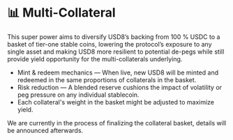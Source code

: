 # <span class="emoji">📊</span> Multi-Collateral

This super power aims to diversify USD8’s backing from 100 % USDC to a basket of tier-one stable coins, lowering the protocol’s exposure to any single asset and making USD8 more resilient to potential de-pegs while still provide yield opportunity for the multi-collaterals underlying.

- Mint & redeem mechanics — When live, new USD8 will be minted and redeemed in the same proportions of collaterals in the basket.   
- Risk reduction — A blended reserve cushions the impact of volatility or peg pressure on any individual stablecoin.    
- Each collateral's weight in the basket might be adjusted to maximize yield. 

We are currently in the process of finalizing the collateral basket, details will be announced afterwards.




